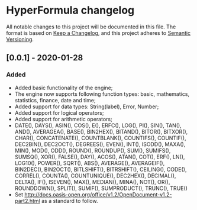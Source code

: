 # HyperFormula changelog
All notable changes to this project will be documented in this file.
The format is based on [Keep a Changelog](https://keepachangelog.com/en/1.0.0/),
and this project adheres to [Semantic Versioning](https://semver.org/spec/v2.0.0.html).


## [0.0.1] - 2020-01-28

### Added
- Added basic functionality of the engine;
- The engine now supports following function types: basic, mathematics, statistics, finance, date and time;
- Added support for data types: String(label), Error, Number;
- Added support for logical operators;
- Added support for arithmetic operators;
- DATE(), DAYS(), ASIN(), COS(), E(), ERFC(), LOG(), PI(), SIN(), TAN(), AND(), AVERAGEA(), BASE(), BIN2HEX(), BITAND(), BITOR(), BITXOR(), CHAR(), CONCATENATE(), COUNTBLANK(), COUNTIFS(), COUNTIF(), DEC2BIN(), DEC2OCT(), DEGREES(), EVEN(), INT(), ISODD(), MAXA(), MIN(), MOD(), ODD(), ROUND(), ROUNDUP(), SUM(), SUMIFS(), SUMSQ(), XOR(), FALSE(), DAY(), ACOS(), ATAN(), COT(), ERF(), LN(), LOG10(), POWER(), SQRT(), ABS(), AVERAGE(), AVERAGEIF(), BIN2DEC(), BIN2OCT(), BITLSHIFT(), BITRSHIFT(), CEILING(), CODE(), CORREL(), COUNTA(), COUNTUNIQUE(), DEC2HEX(), DECIMAL(), DELTA(), IF(), ISEVEN(), MAX(), MEDIAN(), MINA(), NOT(), OR(), ROUNDDOWN(), SPLIT(), SUMIF(), SUMPRODUCT(), TRUNC(), TRUE()
- Set http://docs.oasis-open.org/office/v1.2/OpenDocument-v1.2-part2.html as a standard to follow.
